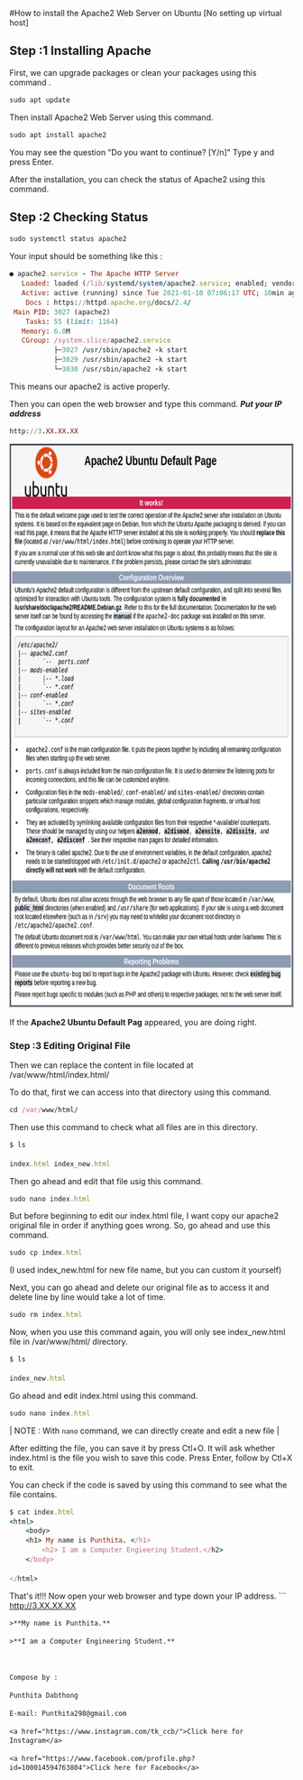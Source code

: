 #How to install the Apache2 Web Server on Ubuntu [No setting up virtual host]

## Step :1 Installing Apache

First, we can upgrade packages or clean your packages using this command .

```ruby
sudo apt update
```

Then install Apache2 Web Server using this command.

```ruby
sudo apt install apache2
```

You may see the question "Do you want to continue? [Y/n]" Type y and press Enter.

After the installation, you can check the status of Apache2 using this command.

## Step :2 Checking Status

```ruby
sudo systemctl status apache2
```

Your input should be something like this :

```ruby
● apache2.service - The Apache HTTP Server
   Loaded: loaded (/lib/systemd/system/apache2.service; enabled; vendor preset: enabled)
   Active: active (running) since Tue 2021-01-10 07:06:17 UTC; 10min ago
    Docs : https://httpd.apache.org/docs/2.4/
 Main PID: 3027 (apache2)
    Tasks: 55 (limit: 1164)
   Memory: 6.0M
   CGroup: /system.slice/apache2.service
           ├─3027 /usr/sbin/apache2 -k start
           ├─3029 /usr/sbin/apache2 -k start
           └─3030 /usr/sbin/apache2 -k start
```

This means our apache2 is active properly. 

Then you can open the web browser and type this command. ***Put your IP address***

```ruby
http://3.XX.XX.XX   
```

<img src="apache.png" width="700" height="1000" />

If the **Apache2 Ubuntu Default Pag** appeared, you are doing right.

### Step :3 Editing Original File

Then we can replace the content in file located at /var/www/html/index.html/

To do that, first we can access into that directory using this command.

```ruby
cd /var/www/html/
```

Then use this command to check what all files are in this directory.

```ruby
$ ls

index.html index_new.html 
```

Then go ahead and edit that file usig this command.

```ruby
sudo nano index.html
```

But before beginning to edit our index.html file, I want copy our apache2 original file in order if anything goes wrong. So, go ahead and use this command.

```ruby
sudo cp index.html 
```

(I used index_new.html for new file name, but you can custom it yourself)

Next, you can go ahead and delete our original file as to access it and delete line by line would take a lot of time.

```ruby
sudo rm index.html
```

Now, when you use this command again, you will only see index_new.html file in /var/www/html/ directory.

```ruby
$ ls

index_new.html 
```

Go ahead and edit index.html using this command.

```ruby
sudo nano index.html 
```
| NOTE : With ```nano``` command, we can directly create and edit a new file |

After editting the file, you can save it by press Ctl+O. It will ask whether index.html is the file you wish to save this code. Press Enter, follow by Ctl+X to exit.

You can check if the code is saved by using this command to see what the file contains.

```ruby
$ cat index.html
<html>
	<body> 
	<h1> My name is Punthita. </h1>
		<h2> I am a Computer Engieering Student.</h2>
	</body>

</html>
```

That's it!!! Now open your web browser and type down your IP address. ```
http://3.XX.XX.XX   
```
>**My name is Punthita.**

>**I am a Computer Engineering Student.**
 


Compose by :

Punthita Dabthong

E-mail: Punthita298@gmail.com

<a href="https://www.instagram.com/tk_ccb/">Click here for Instagram</a>

<a href="https://www.facebook.com/profile.php?id=100014594763804">Click here for Facebook</a>